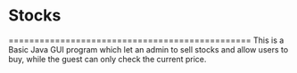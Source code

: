 # Stocks
===============================================
 This is a Basic Java GUI program which let an admin to sell stocks and allow users to buy, while the guest can only check the current price.
